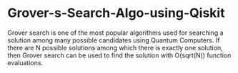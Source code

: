 # Grover-s-Search-Algo-using-Qiskit
Grover search is one of the most popular algorithms used for searching a solution among many possible candidates using Quantum Computers. If there are N possible solutions among which there is exactly one solution, then Grover search can be used to find the solution with O(sqrt(N)) function evaluations.
